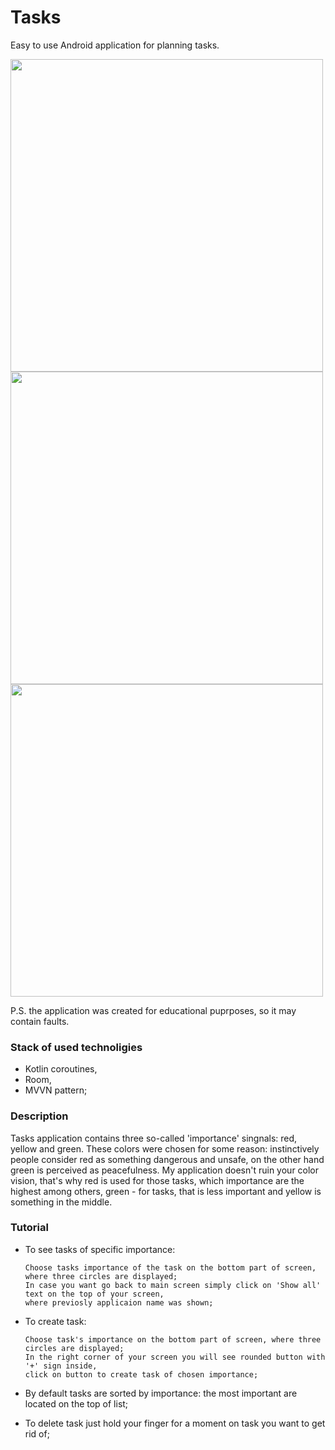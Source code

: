 # Tasks
Easy to use Android application for planning tasks.

<img src="https://user-images.githubusercontent.com/108462106/215562221-78d1d4c5-738d-4ae9-bf06-ce70dc977164.jpg" height="500"> <img src="https://user-images.githubusercontent.com/108462106/215562961-8fa9e27f-2d78-43e3-a8a9-9d821d767741.jpg" height="500"> <img src="https://user-images.githubusercontent.com/108462106/215563213-9aa16671-bd01-4e2c-a012-c3851e2086d5.jpg" height="500">

P.S. the application was created for educational puprposes, so it may contain faults.

### Stack of used technoligies

* Kotlin coroutines,
* Room,
* MVVN pattern;

### Description

Tasks application contains three so-called 'importance' singnals: red, yellow and green. 
These colors were chosen for some reason: instinctively people consider red as something 
dangerous and unsafe, on the other hand green is perceived as peacefulness. My application
doesn't ruin your color vision, that's why red is used for those tasks, which importance are
the highest among others, green - for tasks, that is less important and yellow is something in
the middle. 

### Tutorial 

* To see tasks of specific importance:

      Choose tasks importance of the task on the bottom part of screen, where three circles are displayed;
      In case you want go back to main screen simply click on 'Show all' text on the top of your screen,
      where previosly applicaion name was shown;

* To create task: 
      
      Choose task's importance on the bottom part of screen, where three circles are displayed;
      In the right corner of your screen you will see rounded button with '+' sign inside,
      click on button to create task of chosen importance;
       
* By default tasks are sorted by importance: the most important are located on the top of list;

* To delete task just hold your finger for a moment on task you want to get rid of;
      
      
